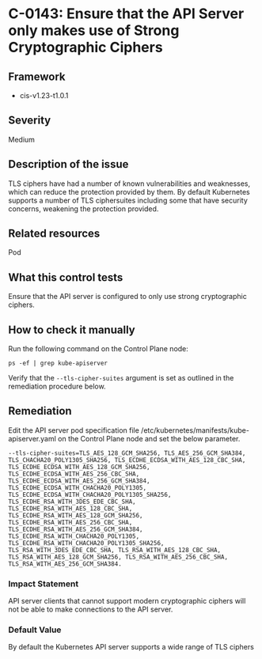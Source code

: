 # C-0143: Ensure that the API Server only makes use of Strong Cryptographic Ciphers

## Framework
* cis-v1.23-t1.0.1
 
## Severity
Medium

## Description of the issue
TLS ciphers have had a number of known vulnerabilities and weaknesses, which can reduce the protection provided by them. By default Kubernetes supports a number of TLS ciphersuites including some that have security concerns, weakening the protection provided.
 
## Related resources
Pod
 
## What this control tests 
Ensure that the API server is configured to only use strong cryptographic ciphers.
 
## How to check it manually 
Run the following command on the Control Plane node:

 
```
ps -ef | grep kube-apiserver

```
 Verify that the `--tls-cipher-suites` argument is set as outlined in the remediation procedure below.
 
## Remediation
Edit the API server pod specification file /etc/kubernetes/manifests/kube-apiserver.yaml on the Control Plane node and set the below parameter.

 
```
--tls-cipher-suites=TLS_AES_128_GCM_SHA256, TLS_AES_256_GCM_SHA384, TLS_CHACHA20_POLY1305_SHA256, TLS_ECDHE_ECDSA_WITH_AES_128_CBC_SHA, TLS_ECDHE_ECDSA_WITH_AES_128_GCM_SHA256, TLS_ECDHE_ECDSA_WITH_AES_256_CBC_SHA, TLS_ECDHE_ECDSA_WITH_AES_256_GCM_SHA384, TLS_ECDHE_ECDSA_WITH_CHACHA20_POLY1305, TLS_ECDHE_ECDSA_WITH_CHACHA20_POLY1305_SHA256, TLS_ECDHE_RSA_WITH_3DES_EDE_CBC_SHA, TLS_ECDHE_RSA_WITH_AES_128_CBC_SHA, TLS_ECDHE_RSA_WITH_AES_128_GCM_SHA256, TLS_ECDHE_RSA_WITH_AES_256_CBC_SHA, TLS_ECDHE_RSA_WITH_AES_256_GCM_SHA384, TLS_ECDHE_RSA_WITH_CHACHA20_POLY1305, TLS_ECDHE_RSA_WITH_CHACHA20_POLY1305_SHA256, TLS_RSA_WITH_3DES_EDE_CBC_SHA, TLS_RSA_WITH_AES_128_CBC_SHA, TLS_RSA_WITH_AES_128_GCM_SHA256, TLS_RSA_WITH_AES_256_CBC_SHA, TLS_RSA_WITH_AES_256_GCM_SHA384.

```
 
### Impact Statement
API server clients that cannot support modern cryptographic ciphers will not be able to make connections to the API server.
 
### Default Value
By default the Kubernetes API server supports a wide range of TLS ciphers
 
